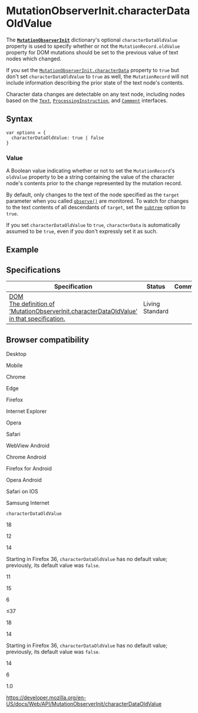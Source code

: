 MutationObserverInit.characterDataOldValue
==========================================

The **[`MutationObserverInit`](../mutationobserverinit)** dictionary's optional `characterDataOldValue` property is used to specify whether or not the <span class="page-not-created">`MutationRecord.oldValue`</span> property for DOM mutations should be set to the previous value of text nodes which changed.

If you set the [`MutationObserverInit.characterData`](characterdata) property to `true` but don't set `characterDataOldValue` to `true` as well, the `MutationRecord` will not include information describing the prior state of the text node's contents.

Character data changes are detectable on any text node, including nodes based on the [`Text`](../text), [`ProcessingInstruction`](../processinginstruction), and [`Comment`](../comment) interfaces.

Syntax
------

    var options = {
      characterDataOldValue: true | false
    }

### Value

A Boolean value indicating whether or not to set the `MutationRecord`'s `oldValue` property to be a string containing the value of the character node's contents prior to the change represented by the mutation record.

By default, only changes to the text of the node specified as the `target` parameter when you called [`observe()`](../mutationobserver/observe) are monitored. To watch for changes to the text contents of all descendants of `target`, set the [`subtree`](subtree) option to `true`.

If you set `characterDataOldValue` to `true`, `characterData` is automatically assumed to be `true`, even if you don't expressly set it as such.

Example
-------

Specifications
--------------

<table><thead><tr class="header"><th>Specification</th><th>Status</th><th>Comment</th></tr></thead><tbody><tr class="odd"><td><a href="https://dom.spec.whatwg.org/#dom-mutationobserverinit-characterdataoldvalue">DOM<br />
<span class="small">The definition of 'MutationObserverInit.characterDataOldValue' in that specification.</span></a></td><td><span class="spec-living">Living Standard</span></td><td></td></tr></tbody></table>

Browser compatibility
---------------------

Desktop

Mobile

Chrome

Edge

Firefox

Internet Explorer

Opera

Safari

WebView Android

Chrome Android

Firefox for Android

Opera Android

Safari on IOS

Samsung Internet

`characterDataOldValue`

18

12

14

Starting in Firefox 36, `characterDataOldValue` has no default value; previously, its default value was `false`.

11

15

6

≤37

18

14

Starting in Firefox 36, `characterDataOldValue` has no default value; previously, its default value was `false`.

14

6

1.0

<a href="https://developer.mozilla.org/en-US/docs/Web/API/MutationObserverInit/characterDataOldValue" class="_attribution-link">https://developer.mozilla.org/en-US/docs/Web/API/MutationObserverInit/characterDataOldValue</a>
